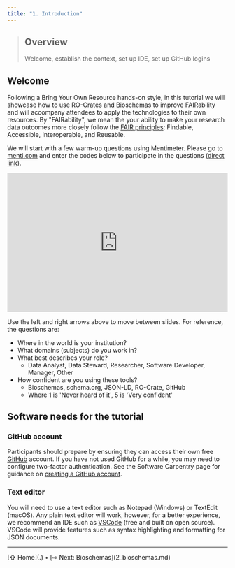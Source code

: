 ```yaml
---
title: "1. Introduction"
---
```


> ## Overview
> Welcome, establish the context, set up IDE, set up GitHub logins

## Welcome

Following a Bring Your Own Resource hands-on style, in this tutorial we will showcase how to use RO-Crates and Bioschemas to improve FAIRability and will accompany attendees to apply the technologies to their own resources. By "FAIRability", we mean the your ability to make your research data outcomes more closely follow the [FAIR principles](https://www.go-fair.org/fair-principles/): Findable, Accessible, Interoperable, and Reusable.

We will start with a few warm-up questions using Mentimeter. Please go to [menti.com](https://menti.com) and enter the codes below to participate in the questions ([direct link](https://www.menti.com/alxd32bzopmh)).

<div style='position: relative; padding-bottom: 56.25%; padding-top: 35px; height: 0; overflow: hidden;'><iframe sandbox='allow-scripts allow-same-origin allow-presentation' allowfullscreen='true' allowtransparency='true' frameborder='0' height='315' src='https://www.mentimeter.com/app/presentation/alwsrhbfa1opyjm75jijkhh21qg57ky4/embed' style='position: absolute; top: 0; left: 0; width: 100%; height: 100%;' width='420'></iframe></div>

Use the left and right arrows above to move between slides. For reference, the questions are:

- Where in the world is your institution?
- What domains (subjects) do you work in?
- What best describes your role?
  - Data Analyst, Data Steward, Researcher, Software Developer, Manager, Other
- How confident are you using these tools? 
  - Bioschemas, schema.org, JSON-LD, RO-Crate, GitHub
  - Where 1 is 'Never heard of it', 5 is 'Very confident'


## Software needs for the tutorial

### GitHub account

Participants should prepare by ensuring they can access their own free [GitHub](https://github.com/) account. If you have not used GitHub for a while, you may need to configure two-factor authentication. See the Software Carpentry page for guidance on [creating a GitHub account](https://swcarpentry.github.io/git-novice/#creating-a-github-account).

### Text editor

You will need to use a text editor such as Notepad (Windows) or TextEdit (macOS). Any plain text editor will work, however, for a better experience, we recommend an IDE such as [VSCode](https://code.visualstudio.com/download) (free and built on open source). VSCode will provide features such as syntax highlighting and formatting for JSON documents.


<hr />
[⇧ Home](.) • [⇨ Next: Bioschemas](2_bioschemas.md)
